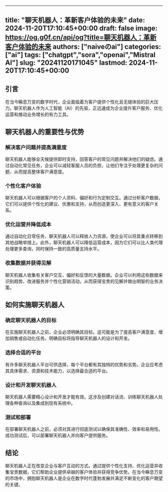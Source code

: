 
---
title: "聊天机器人：革新客户体验的未来"
date: 2024-11-20T17:10:45+00:00
draft: false
image: https://og.g0f.cn/api/og?title=聊天机器人：革新客户体验的未来
authors: ["naiveのai"]
categories: ["ai"]
tags: ["chatgpt","sora","openai","Mistral AI"]
slug: "20241120171045"
lastmod: 2024-11-20T17:10:45+00:00
---
## 引言

在当今瞬息万变的数字时代，企业面临着为客户提供个性化且无缝体验的巨大压力。聊天机器人作为人工智能（AI）的先驱，正迅速成为企业提升客户服务、优化运营和推动业务增长的有力工具。

## 聊天机器人的重要性与优势

### 解决客户问题并提高满意度

聊天机器人能够全天候提供即时支持，回答客户的常见问题并解决他们的疑虑。通过自动化常见任务，企业可以减轻客服人员的负担，让他们专注于处理更复杂的问题，从而提高整体客户满意度。

### 个性化客户体验

聊天机器人可以根据客户的个人资料、偏好和行为定制交互。通过分析客户数据，它们可以提供个性化的建议、优惠和支持，从而创造更深入、更有意义的客户关系。

### 优化运营并降低成本

通过自动化日常任务，聊天机器人可以释放人力资源，使企业可以将其重点转移到其他战略举措上。此外，聊天机器人可以降低运营成本，因为它们可以比人类代理处理更多查询，同时保持一致的高质量支持水平。

### 收集数据并获得见解

聊天机器人收集有关客户交互、偏好和反馈的大量数据。企业可以利用这些数据来识别趋势、改进服务并个性化营销活动，从而获得宝贵的见解并做出明智的业务决策。

## 如何实施聊天机器人

### 确定聊天机器人的目标

在实施聊天机器人之前，企业必须明确其目标。这可能是为了提高客户满意度、增加销售或自动化任务。明确目标将指导聊天机器人的设计和开发。

### 选择合适的平台

有许多聊天机器人平台可供选择，每个平台都有其独特的优势和劣势。企业应考虑其具体需求、资源和技术能力，以选择最合适的平台。

### 设计和开发聊天机器人

聊天机器人需要精心设计和开发才能有效。这涉及创建对话流、训练聊天机器人处理各种查询以及集成到现有系统中。

### 测试和部署

在部署聊天机器人之前，必须对其进行彻底测试以确保其准确性、效率和易用性。成功测试后，可以部署聊天机器人并向客户提供服务。

## 结论

聊天机器人正在改变企业与客户互动的方式。通过提供个性化支持、优化运营并收集宝贵数据，它们帮助企业提供卓越的客户体验并获得竞争优势。在当今瞬息万变的市场中，拥抱聊天机器人是企业在数字时代蓬勃发展并满足不断变化的客户期望的关键。